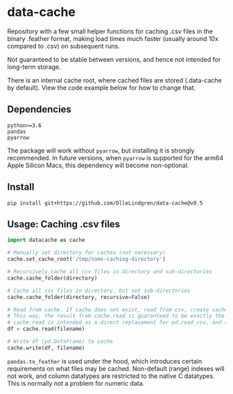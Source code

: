 # data-cache

Repository with a few small helper functions for caching .csv files in the binary .feather format, making load times much faster (usually around 10x compared to .csv) on subsequent runs.  

Not guaranteed to be stable between versions, and hence not intended for long-term storage.

There is an internal cache root, where cached files are stored (.data-cache by default). View the code example below for how to change that.

## Dependencies

```
python>=3.6
pandas
pyarrow
```

The package will work without `pyarrow`, but installing it is strongly recommended. In future versions, when `pyarrow` is supported for the arm64 Apple Silicon Macs, this dependency will become non-optional.

## Install

`pip install git+https://github.com/OlleLindgren/data-cache@v0.5`

## Usage: Caching .csv files

```python
import datacache as cache

# Manually set directory for caches (not necessary)
cache.set_cache_root('/tmp/some-caching-directory')

# Recursively cache all csv files in directory and sub-directories
cache.cache_folder(directory)

# Cache all csv files in directory, but not sub-directories
cache.cache_folder(directory, recursive=False)

# Read from cache. If cache does not exist, read from csv, create cache, then read from cache. 
# This way, the result from cache.read is guaranteed to be exactly the same regardless of which method is used.
# cache.read is intended as a direct replacement for pd.read_csv, and supports the same keyword arguments.
df = cache.read(filename)

# Write df (pd.DataFrame) to cache
cache.write(df, filename)
```

`pandas.to_feather` is used under the hood, which introduces certain requirements on what files may be cached. Non-default (range) indexes will not work, and column datatypes are restricted to the native C datatypes. This is normally not a problem for numeric data.
